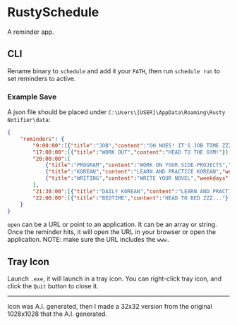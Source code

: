 # RustySchedule

A reminder app.

## CLI
Rename binary to `schedule` and add it your `PATH`, then run `schedule run` to set reminders to active.

### Example Save
A json file should be placed under `C:\Users\[USER]\AppData\Roaming\Rusty Notifier\data`:
```json
{
    "reminders": {
        "9:00:00":[{"title":"JOB","content":"OH NOES! IT'S JOB TIME ZZZ..."}],
        "17:00:00":[{"title":"WORK OUT","content":"HEAD TO THE GYM!"}],
        "20:00:00":[
            {"title":"PROGRAM","content":"WORK ON YOUR SIDE-PROJECTS","weekdays":["Mon", "Thu"]},
            {"title":"KOREAN","content":"LEARN AND PRACTICE KOREAN","weekdays":["Tue", "Fri", "Sun"],"open":"C:\\Users\\[USER]\\AppData\\Roaming\\Microsoft\\Windows\\Start Menu\\Programs\\Anki.lnk"},
            {"title":"WRITING","content":"WRITE YOUR NOVEL","weekdays":["Wed", "Sat"]}
        ],
        "21:30:00":[{"title":"DAILY KOREAN","content":"LEARN AND PRACTICE KOREAN","open":"C:\\Users\\[USER]\\AppData\\Roaming\\Microsoft\\Windows\\Start Menu\\Programs\\Anki.lnk"}],
        "22:00:00":[{"title":"BEDTIME","content":"HEAD TO BED ZZZ..."}]
    }
}
```

`open` can be a URL or point to an application. It can be an array or string.
Once the reminder hits, it will open the URL in your browser or open the application.
NOTE: make sure the URL includes the `www.`

## Tray Icon
Launch `.exe`, it will launch in a tray icon. You can right-click tray icon, and click the `Quit` button to close it.

---
Icon was A.I. generated, then I made a 32x32 version from the original 1028x1028 that the A.I. generated.
